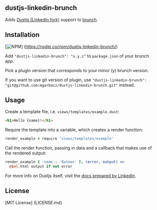 ## dustjs-linkedin-brunch
Adds [Dustjs (LinkedIn fork)](http://linkedin.github.com/dustjs/) support to
[brunch](http://brunch.io).

## Installation
[![NPM](https://nodei.co/npm/dustjs-linkedin-brunch.png?compact=true)]
(https://nodei.co/npm/dustjs-linkedin-brunch/)

Add `"dustjs-linkedin-brunch": "x.y.z"` to `package.json` of your brunch app.

Pick a plugin version that corresponds to your minor (y) brunch version.

If you want to use git version of plugin, use
`"dustjs-linkedin-brunch": "git@github.com:mgarbacz/dustjs-linkedin-brunch.git"`
instead.

## Usage
Create a template file, i.e. `views/templates/example.dust`:

```HTML
<h1>Hello {name}!</h1>
```

Require the template into a variable, which creates a render function:

```CoffeeScript
render_example = require 'views/templates/example'
```

Call the render function, passing in data and a callback that makes use of the 
rendered output:

```CoffeeScript
render_example { 'name': 'Batman' }, (error, output) =>
  @$el.html output if not error
```

For more info on Dustjs itself, visit the
[docs prepared by LinkedIn](http://linkedin.github.com/dustjs/).

## License
[MIT License] (LICENSE.md)
